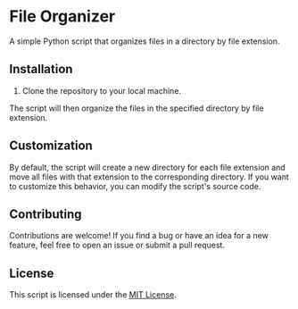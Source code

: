 
# File Organizer

A simple Python script that organizes files in a directory by file extension.

## Installation

1. Clone the repository to your local machine.



The script will then organize the files in the specified directory by file extension.

## Customization

By default, the script will create a new directory for each file extension and move all files with that extension to the corresponding directory. If you want to customize this behavior, you can modify the script's source code.

## Contributing

Contributions are welcome! If you find a bug or have an idea for a new feature, feel free to open an issue or submit a pull request.

## License

This script is licensed under the [MIT License](https://opensource.org/licenses/MIT).
